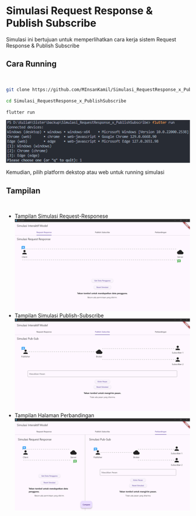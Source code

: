 # Simulasi Request Response & Publish Subscribe

Simulasi ini bertujuan untuk memperlihatkan cara kerja sistem Request Response & Publish Subscribe

## Cara Running
<br>

```bash
git clone https://github.com/MInsanKamil/Simulasi_RequestResponse_x_PublishSubscribe.git
```


```bash
cd Simulasi_RequestResponse_x_PublishSubscribe
```

```bash
flutter run
```
![Alt text](images/ss.png)

Kemudian, pilih platform dekstop atau web untuk running simulasi

## Tampilan
<br>

- Tampilan Simulasi Request-Responese
![Alt text](images/ss1.png)
- Tampilan Simulasi Publish-Subscribe
![Alt text](images/ss2.png)
- Tampilan Halaman Perbandingan
![Alt text](images/ss3.png)



